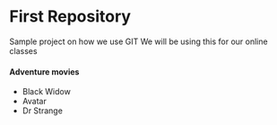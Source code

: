 # First Repository

Sample project on how we use GIT
We will be using this for our online classes

#### Adventure movies
- Black Widow
- Avatar
- Dr Strange
